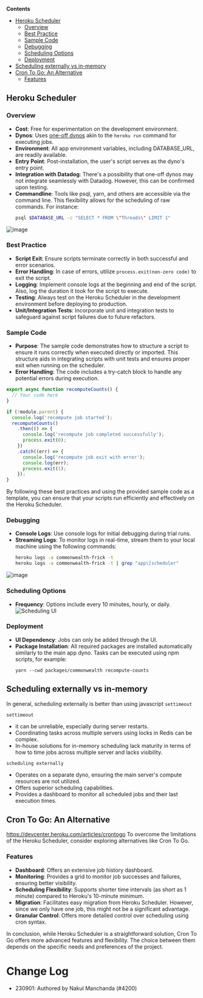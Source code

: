 **Contents**
- [Heroku Scheduler](#heroku-scheduler)
  + [Overview](#overview)
  + [Best Practice](#best-practice)
  + [Sample Code](#sample-code)
  + [Debugging](#debugging)
  + [Scheduling Options](#scheduling-options)
  + [Deployment](#deployment)
- [Scheduling externally vs in-memory](#scheduling-externally-vs-in-memory)
- [Cron To Go: An Alternative](#cron-to-go--an-alternative)
  + [Features](#features)
## Heroku Scheduler

### Overview

- **Cost**: Free for experimentation on the development environment.
- **Dynos**: Uses [one-off dynos](https://devcenter.heroku.com/articles/one-off-dynos) akin to the `heroku run` command for executing jobs.
- **Environment**: All app environment variables, including DATABASE_URL, are readily available.
- **Entry Point**: Post-installation, the user's script serves as the dyno's entry point.
- **Integration with Datadog**: There's a possibility that one-off dynos may not integrate seamlessly with Datadog. However, this can be confirmed upon testing.
- **Commandline**: Tools like psql, yarn, and others are accessible via the command line. This flexibility allows for the scheduling of raw commands. For instance:
  ```bash
  psql $DATABASE_URL -c "SELECT * FROM \"Threads\" LIMIT 1"
  ```

![image](https://github.com/hicommonwealth/commonwealth/assets/4791635/f6ca8c80-b73e-4b19-87a0-02ce98030841)


### Best Practice
- **Script Exit**: Ensure scripts terminate correctly in both successful and error scenarios.
- **Error Handling**: In case of errors, utilize `process.exit(non-zero code)` to exit the script.
- **Logging**: Implement console logs at the beginning and end of the script. Also, log the duration it took for the script to execute.
- **Testing**: Always test on the Heroku Scheduler in the development environment before deploying to production.
- **Unit/Integration Tests**: Incorporate unit and integration tests to safeguard against script failures due to future refactors.

### Sample Code

- **Purpose**: The sample code demonstrates how to structure a script to ensure it runs correctly when executed directly or imported. This structure aids in integrating scripts with unit tests and ensures proper exit when running on the scheduler.
- **Error Handling**: The code includes a try-catch block to handle any potential errors during execution.
  
```javascript
export async function recomputeCounts() {
  // Your code here
}

if (!module.parent) {
  console.log('recompute job started');
  recomputeCounts()
    .then(() => {
      console.log('recompute job completed successfully');
      process.exit(0);
    })
    .catch((err) => {
      console.log('recompute job exit with error');
      console.log(err);
      process.exit(1);
    });
}
```

By following these best practices and using the provided sample code as a template, you can ensure that your scripts run efficiently and effectively on the Heroku Scheduler.

### Debugging

- **Console Logs**: Use console logs for initial debugging during trial runs.
- **Streaming Logs**: To monitor logs in real-time, stream them to your local machine using the following commands:
  ```bash
  heroku logs -a commonwealth-frick -t
  heroku logs -a commonwealth-frick -t | grep "app\[scheduler"
  ```

![image](https://github.com/hicommonwealth/commonwealth/assets/4791635/a372876a-0f79-45b6-8828-557245f3a25c)

### Scheduling Options

- **Frequency**: Options include every 10 minutes, hourly, or daily.
  ![Scheduling UI](https://github.com/hicommonwealth/commonwealth/assets/4791635/492ef824-c5df-4389-bd9b-aa32db048608)

### Deployment

- **UI Dependency**: Jobs can only be added through the UI.
- **Package Installation**: All required packages are installed automatically similarly to the main app dyno. Tasks can be executed using npm scripts, for example:
  ```
  yarn --cwd packages/commonwealth recompute-counts
  ```

## Scheduling externally vs in-memory

In general, scheduling externally is better than using javascript `settimeout`

 `settimeout`
- it can be unreliable, especially during server restarts. 
- Coordinating tasks across multiple servers using locks in Redis can be complex.
- In-house solutions for in-memory scheduling lack maturity in terms of how to time jobs across multiple server and lacks visibility.

`scheduling externally` 
- Operates on a separate dyno, ensuring the main server's compute resources are not utilized.
- Offers superior scheduling capabilities.
- Provides a dashboard to monitor all scheduled jobs and their last execution times.

## Cron To Go: An Alternative

https://devcenter.heroku.com/articles/crontogo
To overcome the limitations of the Heroku Scheduler, consider exploring alternatives like Cron To Go.

### Features

- **Dashboard**: Offers an extensive job history dashboard.
- **Monitoring**: Provides a grid to monitor job successes and failures, ensuring better visibility.
- **Scheduling Flexibility**: Supports shorter time intervals (as short as 1 minute) compared to Heroku's 10-minute minimum.
- **Migration**: Facilitates easy migration from Heroku Scheduler. However, since we only have one job, this might not be a significant advantage.
- **Granular Control**: Offers more detailed control over scheduling using cron syntax.

In conclusion, while Heroku Scheduler is a straightforward solution, Cron To Go offers more advanced features and flexibility. The choice between them depends on the specific needs and preferences of the project.

# Change Log

- 230901: Authored by Nakul Manchanda (#4200)